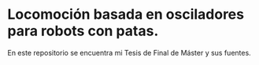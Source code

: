 # Locomoción basada en osciladores para robots con patas.
En este repositorio se encuentra mi Tesis de Final de Máster y sus fuentes.

